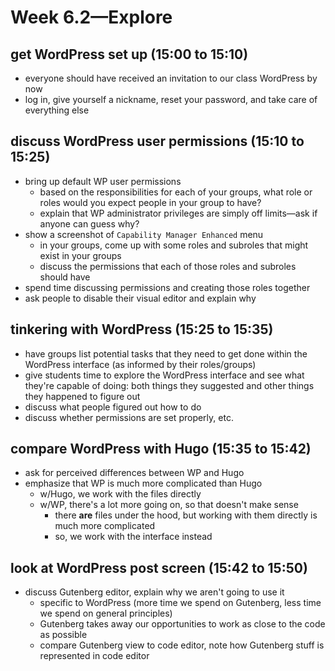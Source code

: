 # Week 6.2—Explore

## get WordPress set up (15:00 to 15:10)

- everyone should have received an invitation to our class WordPress by now
- log in, give yourself a nickname, reset your password, and take care of everything else

## discuss WordPress user permissions (15:10 to 15:25)

- bring up default WP user permissions
  - based on the responsibilities for each of your groups, what role or roles would you expect people in your group to have?
  - explain that WP administrator privileges are simply off limits—ask if anyone can guess why?
- show a screenshot of `Capability Manager Enhanced` menu
  - in your groups, come up with some roles and subroles that might exist in your groups
  - discuss the permissions that each of those roles and subroles should have
- spend time discussing permissions and creating those roles together
- ask people to disable their visual editor and explain why

## tinkering with WordPress (15:25 to 15:35)

- have groups list potential tasks that they need to get done within the WordPress interface (as informed by their roles/groups)
- give students time to explore the WordPress interface and see what they're capable of doing: both things they suggested and other things they happened to figure out
- discuss what people figured out how to do
- discuss whether permissions are set properly, etc.

## compare WordPress with Hugo (15:35 to 15:42)
- ask for perceived differences between WP and Hugo
- emphasize that WP is much more complicated than Hugo
  - w/Hugo, we work with the files directly
  - w/WP, there's a lot more going on, so that doesn't make sense
    - there **are** files under the hood, but working with them directly is much more complicated
    - so, we work with the interface instead

## look at WordPress post screen (15:42 to 15:50)
- discuss Gutenberg editor, explain why we aren't going to use it
  - specific to WordPress (more time we spend on Gutenberg, less time we spend on general principles)
  - Gutenberg takes away our opportunities to work as close to the code as possible
  - compare Gutenberg view to code editor, note how Gutenberg stuff is represented in code editor
